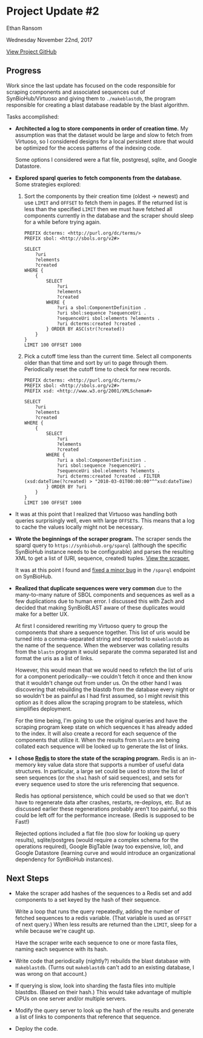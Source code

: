 # Project Update #2

Ethan Ransom

Wednesday November 22nd, 2017

[View Project GitHub](https://github.com/schnauzer/synbioblast)

## Progress

Work since the last update has focused on the code responsible for scraping components
and associated sequences out of SynBioHub/Virtuoso and giving them to `./makeblastdb`,
the program responsible for creating a blast database readable by the blast algorithm.

Tasks accomplished:

* **Architected a log to store components in order of creation time.** My assumption
  was that the dataset would be large and slow to fetch from Virtuoso, so I considered
  designs for a local persistent store that would be optimized for the access patterns
  of the indexing code.

    Some options I considered were a flat file, postgresql, sqlite, and Google Datastore.

* **Explored sparql queries to fetch components from the database.** Some strategies explored:

   1. Sort the components by their creation time (oldest -> newest) and use `LIMIT` and `OFFSET`
   to fetch them in pages. If the returned list is less than the specified `LIMIT` then we 
   must have fetched all components currently in the database and the scraper should sleep
   for a while before trying again.

        ```sparql
        PREFIX dcterms: <http://purl.org/dc/terms/>
        PREFIX sbol: <http://sbols.org/v2#> 

        SELECT
            ?uri 
            ?elements
            ?created 
        WHERE { 
            {
                SELECT 
                    ?uri 
                    ?elements
                    ?created 
                WHERE { 
                    ?uri a sbol:ComponentDefinition . 
                    ?uri sbol:sequence ?sequenceUri . 
                    ?sequenceUri sbol:elements ?elements . 
                    ?uri dcterms:created ?created .
                } ORDER BY ASC(str(?created))
            }
        }
        LIMIT 100 OFFSET 1000
        ```

  2. Pick a cutoff time less than the current time. Select all components older than that time
    and sort by uri to page through them. Periodically reset the cutoff time to check
    for new records.

        ```
        PREFIX dcterms: <http://purl.org/dc/terms/>
        PREFIX sbol: <http://sbols.org/v2#>
        PREFIX xsd: <http://www.w3.org/2001/XMLSchema#>

        SELECT
            ?uri 
            ?elements
            ?created 
        WHERE { 
            {
                SELECT 
                    ?uri 
                    ?elements
                    ?created 
                WHERE { 
                    ?uri a sbol:ComponentDefinition . 
                    ?uri sbol:sequence ?sequenceUri . 
                    ?sequenceUri sbol:elements ?elements . 
                    ?uri dcterms:created ?created . FILTER (xsd:dateTime(?created) > "2010-03-01T00:00:00"^^xsd:dateTime) 
                } ORDER BY ?uri
            }
        }
        LIMIT 100 OFFSET 1000
        ```

 * It was at this point that I realized that Virtuoso was handling both queries surprisingly
  well, even with large `OFFSET`s. This means that a log to cache the values locally might not be necessary.

 * **Wrote the beginnings of the scraper program.** The scraper sends the sparql query to `https://synbiohub.org/sparql` (although the specific SynBioHub instance needs to be configurable) and parses the resulting XML to get a list of (URI, sequence, created) tuples. [View the scraper.](https://github.com/schnauzer/synbioblast/blob/master/slurper.go)

   It was at this point I found and [fixed a minor bug](https://github.com/SynBioHub/synbiohub/pull/526) in the 
   `/sparql` endpoint on SynBioHub.

 * **Realized that duplicate sequences were very common** due to the 
   many-to-many nature of SBOL components and sequences as well as a 
   few duplications due to human error. I discussed this with Zach
   and decided that making SynBioBLAST aware of these duplicates would 
   make for a better UX.

   At first I considered rewriting my Virtuoso query to group the components
   that share a sequence together. This list of uris would be turned into a comma-separated string and reported to `makeblastdb` as the name
   of the sequence. When the webserver was collating results from the
   `blastn` program it would separate the comma separated list and format
   the uris as a list of links.

   However, this would mean that we would need to refetch the list
   of uris for a component periodically--we couldn't fetch it once
   and then know that it wouldn't change out from under us. On the other hand I was discovering that rebuilding the blastdb from the 
   database every night or so wouldn't be as painful as I had first assumed, so I might revisit this option as it does allow the scraping program to be stateless, which simplifies deployment.

   For the time being, I'm going to use the original queries and
   have the scraping program keep state on which sequences it has
   already added to the index. It will also create a record for each
   sequence of the components that utilize it. When the results from `blastn` are being collated each sequence will be looked up to 
   generate the list of links.

 * **I chose [Redis](https://redis.io/) to store the state of the
   scraping program.** Redis is an in-memory key value data store
   that supports a number of useful data structures. In particular, 
   a large set could be used to store the list of seen sequences 
   (or the `sha1` hash of said sequences), and sets for every 
   sequence used to store the uris referencing that sequence.

   Redis has optional persistence, which could be used so that 
   we don't have to regenerate data after crashes, restarts,
   re-deploys, etc. But as discussed earlier these regenerations
   probably aren't too painful, so this could be left off for 
   the performance increase. (Redis is supposed to be Fast!)

   Rejected options included a flat file (too slow
   for looking up query results), sqlite/postgres (would require
   a complex schema for the operations required), Google BigTable (way too expensive, lol), and Google Datastore (learning curve
   and would introduce an organizational dependency for SynBioHub
   instances).

## Next Steps

 * Make the scraper add hashes of the sequences to a Redis set 
   and add components to a set keyed by the hash of their sequence.

   Write a loop that runs the query repeatedly, adding the number of fetched sequences to a redis variable. (That variable is used as 
   `OFFSET` of next query.) When less results are returned than the `LIMIT`, sleep for a while because we're caught up.

   Have the scraper write each sequence to one or more fasta files,
   naming each sequence with its hash.

 * Write code that periodically (nightly?) rebuilds the blast 
   database with `makeblastdb`. (Turns out `makeblastdb` can't add
   to an existing database, I was wrong on that account.) 

 * If querying is slow, look into sharding the fasta files into
   multiple blastdbs. (Based on their hash.) This would take 
   advantage of multiple CPUs on one server and/or multiple servers.

 * Modify the query server to look up the hash of the results
   and generate a list of links to components that reference that
   sequence.

 * Deploy the code.